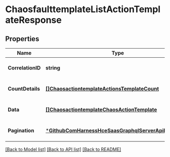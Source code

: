 # ChaosfaulttemplateListActionTemplateResponse

## Properties
Name | Type | Description | Notes
------------ | ------------- | ------------- | -------------
**CorrelationID** | **string** |  | [optional] [default to null]
**CountDetails** | [**[]ChaosactiontemplateActionsTemplateCount**](chaosactiontemplate.ActionsTemplateCount.md) |  | [optional] [default to null]
**Data** | [**[]ChaosactiontemplateChaosActionTemplate**](chaosactiontemplate.ChaosActionTemplate.md) |  | [optional] [default to null]
**Pagination** | [***GithubComHarnessHceSaasGraphqlServerApiPagination**](github_com_harness_hce-saas_graphql_server_api.Pagination.md) |  | [optional] [default to null]

[[Back to Model list]](../README.md#documentation-for-models) [[Back to API list]](../README.md#documentation-for-api-endpoints) [[Back to README]](../README.md)

